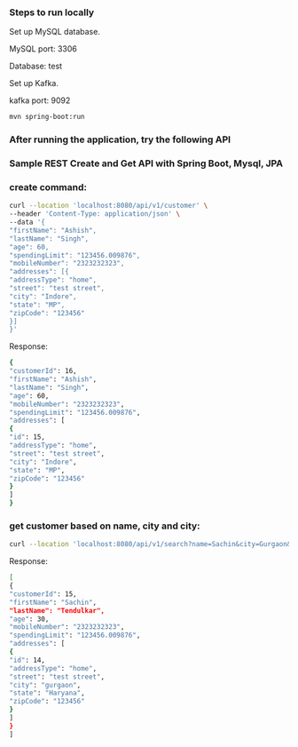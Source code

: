 ### Steps to run locally
Set up MySQL database. 

MySQL port: 3306

Database: test

Set up Kafka.

kafka port: 9092

```bash
mvn spring-boot:run
```
### After running the application, try the following API

### Sample REST Create and Get API with Spring Boot, Mysql, JPA

### create command:

```bash
curl --location 'localhost:8080/api/v1/customer' \
--header 'Content-Type: application/json' \
--data '{
"firstName": "Ashish",
"lastName": "Singh",
"age": 60,
"spendingLimit": "123456.009876",
"mobileNumber": "2323232323",
"addresses": [{
"addressType": "home",
"street": "test street",
"city": "Indore",
"state": "MP",
"zipCode": "123456"
}]
}'
```



Response:

```bash
{
"customerId": 16,
"firstName": "Ashish",
"lastName": "Singh",
"age": 60,
"mobileNumber": "2323232323",
"spendingLimit": "123456.009876",
"addresses": [
{
"id": 15,
"addressType": "home",
"street": "test street",
"city": "Indore",
"state": "MP",
"zipCode": "123456"
}
]
}
```


### get customer based on name, city and city:

```bash
curl --location 'localhost:8080/api/v1/search?name=Sachin&city=Gurgaon&state=Haryana'
```


Response:

```bash
[
{
"customerId": 15,
"firstName": "Sachin",
"lastName": "Tendulkar",
"age": 30,
"mobileNumber": "2323232323",
"spendingLimit": "123456.009876",
"addresses": [
{
"id": 14,
"addressType": "home",
"street": "test street",
"city": "gurgaon",
"state": "Haryana",
"zipCode": "123456"
}
]
}
]
```
